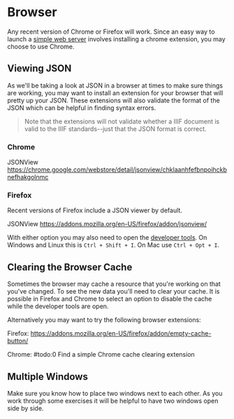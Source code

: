 # Browser

Any recent version of Chrome or Firefox will work. Since an easy way to launch a [simple web server](web-server.md) involves installing a chrome extension, you may choose to use Chrome.

## Viewing JSON

As we'll be taking a look at JSON in a browser at times to make sure things are working, you may want to install an extension for your browser that will pretty up your JSON. These extensions will also validate the format of the JSON which can be helpful in finding syntax errors.

> Note that the extensions will not validate whether a IIIF document is valid to the IIIF standards--just that the JSON format is correct.

### Chrome

JSONView
https://chrome.google.com/webstore/detail/jsonview/chklaanhfefbnpoihckbnefhakgolnmc

### Firefox

Recent versions of Firefox include a JSON viewer by default.

JSONView
https://addons.mozilla.org/en-US/firefox/addon/jsonview/

With either option you may also need to open the [developer tools](https://developer.mozilla.org/en-US/docs/Tools). On Windows and Linux this is `Ctrl + Shift + I`. On Mac use `Ctrl + Opt + I`.

## Clearing the Browser Cache

Sometimes the browser may cache a resource that you're working on that you've changed. To see the new data you'll need to clear your cache. It is possible in Firefox and Chrome to select an option to disable the cache while the developer tools are open.

Alternatively you may want to try the following browser extensions:

Firefox: https://addons.mozilla.org/en-US/firefox/addon/empty-cache-button/

Chrome: #todo:0 Find a simple Chrome cache clearing extension

## Multiple Windows

Make sure you know how to place two windows next to each other. As  you work through some exercises it will be helpful to have two windows open side by side.
